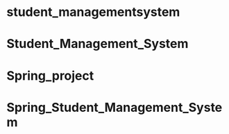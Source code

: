 # student_managementsystem
# Student_Management_System
# Spring_project
# Spring_Student_Management_System
